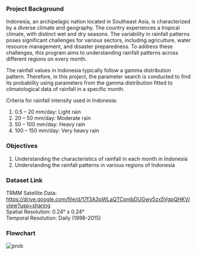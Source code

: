 ### Project Background
Indonesia, an archipelagic nation located in Southeast Asia, is characterized by a diverse climate and geography. The country experiences a tropical climate, with distinct wet and dry seasons. The variability in rainfall patterns poses significant challenges for various sectors, including agriculture, water resource management, and disaster preparedness. To address these challenges, this program aims to understanding rainfall patterns across different regions on every month.

The rainfall values in Indonesia typically follow a gamma distribution pattern. Therefore, in this project, the parameter search is conducted to find its probability using parameters from the gamma distribution fitted to climatological data of rainfall in a specific month.

Criteria for rainfall intensity used in Indonesia:
1. 0.5 – 20 mm/day: Light rain
2. 20 – 50 mm/day: Moderate rain
3. 50 – 100 mm/day: Heavy rain
4. 100 – 150 mm/day: Very heavy rain

### Objectives
1. Understanding the characteristics of rainfall in each month in Indonesia
2. Understanding the rainfall patterns in various regions of Indonesia

### Dataset Link
TRMM Satellite Data: https://drive.google.com/file/d/17f3A3qWLaQTCpnjbDUGwy5zx5VgpQHKV/view?usp=sharing  
Spatial Resolution: 0.24° x 0.24°  
Temporal Resolution: Daily (1998-2015)  

### Flowchart
  ![prob](https://github.com/agastiayudya/Rainfall-Probability-in-Indonesia/assets/96803882/e4818b0e-14dc-4c4a-9251-b57db01e8e8c)

